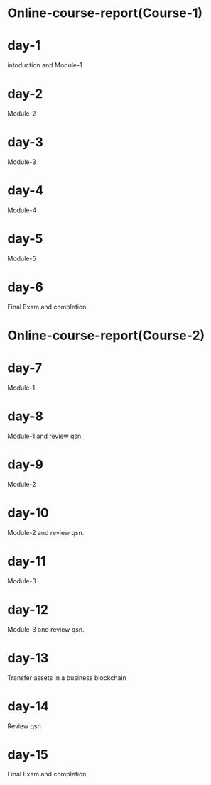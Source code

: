 # Online-course-report(Course-1)
# day-1
intoduction and Module-1

# day-2
Module-2

# day-3
Module-3

# day-4
Module-4

# day-5
Module-5

# day-6
Final Exam and completion.

# Online-course-report(Course-2)
# day-7
Module-1

# day-8
Module-1 and review qsn.

# day-9
Module-2

# day-10
Module-2 and review qsn.

# day-11
Module-3

# day-12
Module-3 and review qsn.

# day-13
Transfer assets in a business blockchain

# day-14
Review qsn

# day-15
Final Exam and completion.
